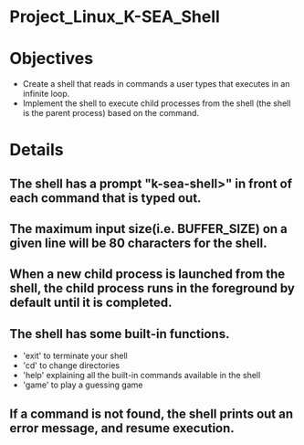 # Project_Linux_K-SEA_Shell

# Objectives
* Create a shell that reads in commands a user types that executes in an infinite loop.
* Implement the shell to execute child processes from the shell (the shell is the parent process) based on the command.

# Details
## The shell has a prompt "k-sea-shell>" in front of each command that is typed out.
## The maximum input size(i.e. BUFFER_SIZE) on a given line will be 80 characters for the shell.
## When a new child process is launched from the shell, the child process runs in the foreground by default until it is completed.
## The shell has some built-in functions. 
 - 'exit' to terminate your shell
 - 'cd' to change directories
 - 'help' explaining all the built-in commands available in the shell
 - 'game' to play a guessing game
## If a command is not found, the shell prints out an error message, and resume execution.
